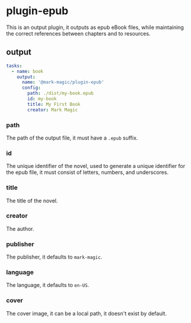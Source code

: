 # plugin-epub

This is an output plugin, it outputs as epub eBook files, while maintaining the correct references between chapters and to resources.

## output

```yaml
tasks:
  - name: book
    output:
      name: '@mark-magic/plugin-epub'
      config:
        path: ./dist/my-book.epub
        id: my-book
        title: My First Book
        creator: Mark Magic
```

### path

The path of the output file, it must have a `.epub` suffix.

### id

The unique identifier of the novel, used to generate a unique identifier for the epub file, it must consist of letters, numbers, and underscores.

### title

The title of the novel.

### creator

The author.

### publisher

The publisher, it defaults to `mark-magic`.

### language

The language, it defaults to `en-US`.

### cover

The cover image, it can be a local path, it doesn't exist by default.
